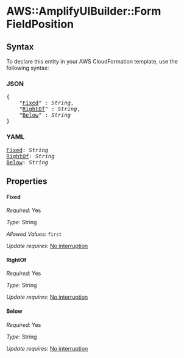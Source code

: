 # AWS::AmplifyUIBuilder::Form FieldPosition

## Syntax

To declare this entity in your AWS CloudFormation template, use the following syntax:

### JSON

<pre>
{
    "<a href="#fixed" title="Fixed">Fixed</a>" : <i>String</i>,
    "<a href="#rightof" title="RightOf">RightOf</a>" : <i>String</i>,
    "<a href="#below" title="Below">Below</a>" : <i>String</i>
}
</pre>

### YAML

<pre>
<a href="#fixed" title="Fixed">Fixed</a>: <i>String</i>
<a href="#rightof" title="RightOf">RightOf</a>: <i>String</i>
<a href="#below" title="Below">Below</a>: <i>String</i>
</pre>

## Properties

#### Fixed

_Required_: Yes

_Type_: String

_Allowed Values_: <code>first</code>

_Update requires_: [No interruption](https://docs.aws.amazon.com/AWSCloudFormation/latest/UserGuide/using-cfn-updating-stacks-update-behaviors.html#update-no-interrupt)

#### RightOf

_Required_: Yes

_Type_: String

_Update requires_: [No interruption](https://docs.aws.amazon.com/AWSCloudFormation/latest/UserGuide/using-cfn-updating-stacks-update-behaviors.html#update-no-interrupt)

#### Below

_Required_: Yes

_Type_: String

_Update requires_: [No interruption](https://docs.aws.amazon.com/AWSCloudFormation/latest/UserGuide/using-cfn-updating-stacks-update-behaviors.html#update-no-interrupt)

